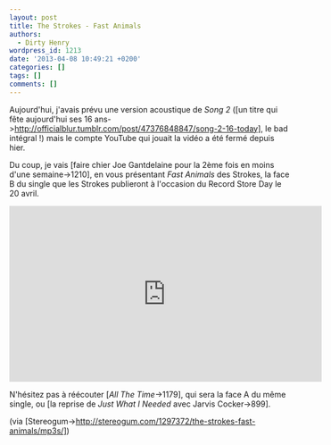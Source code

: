 ```yaml
---
layout: post
title: The Strokes - Fast Animals
authors:
  - Dirty Henry
wordpress_id: 1213
date: '2013-04-08 10:49:21 +0200'
categories: []
tags: []
comments: []
---
```

Aujourd'hui, j'avais prévu une version acoustique de *Song 2* ([un titre qui fête aujourd'hui ses 16 ans->http://officialblur.tumblr.com/post/47376848847/song-2-16-today], le bad intégral !) mais le compte YouTube qui jouait la vidéo a été fermé depuis hier.

Du coup, je vais [faire chier Joe Gantdelaine pour la 2ème fois en moins d'une semaine->1210], en vous présentant *Fast Animals* des Strokes, la face B du single que les Strokes publieront à l'occasion du Record Store Day le 20 avril.

<iframe width="560" height="315" src="http://www.youtube.com/embed/zMHEvVyb2Pg" frameborder="0" allowfullscreen></iframe>

N'hésitez pas à réécouter [*All The Time*->1179], qui sera la face A du même single, ou [la reprise de *Just What I Needed* avec Jarvis Cocker->899].

(via [Stereogum->http://stereogum.com/1297372/the-strokes-fast-animals/mp3s/])
